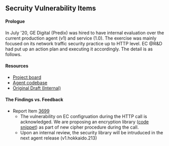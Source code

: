 ## Secruity Vulnerability Items
#### Prologue
In July '20, GE Digital (Predix) was hired to have internal evaluation over the current production agent (v1) and service (1.0). The exercise was mainly focused on its network traffic security practice up to HTTP level. EC @R&D had put up an action plan and executing it accordingly. The detail is as follows.

#### Resources
- [Project board](https://github.com/EC-Release/sdk/projects/18)
- [Agent codebase](https://gitlab.com/digital-fo/connectivity/enterprise-connect/platform-agnostic/agent/-/tree/v1_sourcecode_update_pentest)
- [Original Draft (Internal)](https://ge.ent.box.com/file/694822011858)

#### The Findings vs. Feedback
- Report Item [3699](https://github.com/EC-Release/sdk/issues/125)
  - The vulnerability on EC configruation during the HTTP call is acknowledged. We are proposing an encryption library ([code snippet](https://gitlab.com/digital-fo/connectivity/enterprise-connect/platform-agnostic/agent/-/blob/v1_sourcecode_update_pentest/pentest.go#L10)) as part of new cipher procedure during the call.
  - Upon an internal review, the security library will be intruduced in the next agent release (v1.hokkaido.213)
